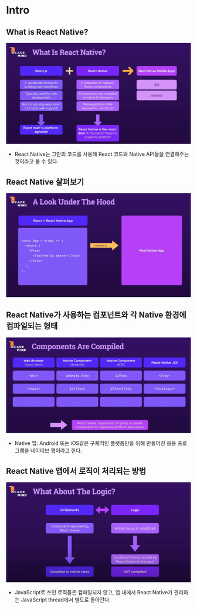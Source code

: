 # Intro



## What is React Native?

![image-20220904182039167](Intro.assets/image-20220904182039167.png)

- React Native는 그만의 코드를 사용해 React 코드와 Native API들을 연결해주는 것이라고 볼 수 있다.



## React Native 살펴보기

![image-20220904182639568](Intro.assets/image-20220904182639568.png)



## React Native가 사용하는 컴포넌트와 각 Native 환경에 컴파일되는 형태

![image-20220904212351135](Intro.assets/image-20220904212351135.png)

- Native 앱: Android 또는 iOS같은 구체적인 플랫폼만을 위해 만들어진 응용 프로그램을 네이티브 앱이라고 한다.



## React Native 앱에서 로직이 처리되는 방법

![image-20220904215119094](Intro.assets/image-20220904215119094.png)

- JavaScript로 쓰인 로직들은 컴파일되지 않고, 앱 내에서 React Native가 관리하는 JavaScript thread에서 별도로 돌아간다.